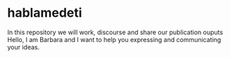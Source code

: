 # hablamedeti
In this repository we will work, discourse and share our publication ouputs
Hello, I am Barbara and I want to help you expressing and communicating your ideas.
